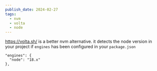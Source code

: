 ```yaml
---
publish_date: 2024-02-27
tags:
  - nvm
  - volta
  - node
---
```

https://volta.sh/ is a better nvm alternative. it detects the node version in your project if `engines` has been configured in your `package.json` 

```
"engines": {
  "node": "18.x"
},
```
